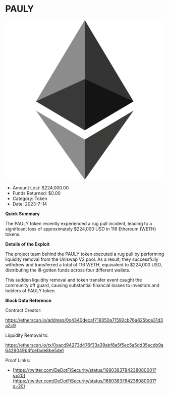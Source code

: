 # PAULY
![PAULY](/rektimages/PAULY-Rug-Pull.png)
- Amount Lost: $224,000.00
- Funds Returned: $0.00
- Category: Token
- Date: 2023-7-14

**Quick Summary**

The PAULY token recently experienced a rug pull incident, leading to a significant loss of approximately $224,000 USD in 116 Ethereum (WETH) tokens.

  


 **Details of the Exploit**

The project team behind the PAULY token executed a rug pull by performing liquidity removal from the Uniswap V2 pool. As a result, they successfully withdrew and transferred a total of 116 WETH, equivalent to $224,000  USD, distributing the ill-gotten funds across four different wallets.

  


This sudden liquidity removal and token transfer event caught the community off guard, causing substantial financial losses to investors and holders of PAULY token.

  


 **Block Data Reference**

Contract Creator:

https://etherscan.io/address/0x4340decaf719350a71592cb76a825bce31d3a2c9

Liquidity Removal tx:

https://etherscan.io/tx/0xacd94273d476f33a39abf8a5f5ec5a5dd35ecdb9a6429049b4fcefade8be5de1


Proof Links:
- [https://twitter.com/DeDotFiSecurity/status/1680383784238080001?s=20](https://twitter.com/DeDotFiSecurity/status/1680383784238080001?s=20)


